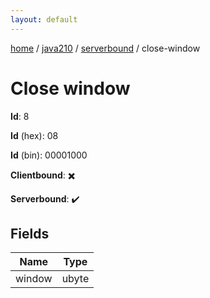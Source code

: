 ```yaml
---
layout: default
---
```


[home](/)  /  [java210](/protocol/java210)  /  [serverbound](/protocol/java210/serverbound)  /  close-window

# Close window

**Id**: 8

**Id** (hex): 08

**Id** (bin): 00001000

**Clientbound**: ✖️

**Serverbound**: ✔️

## Fields

Name | Type
---|---
window | ubyte


